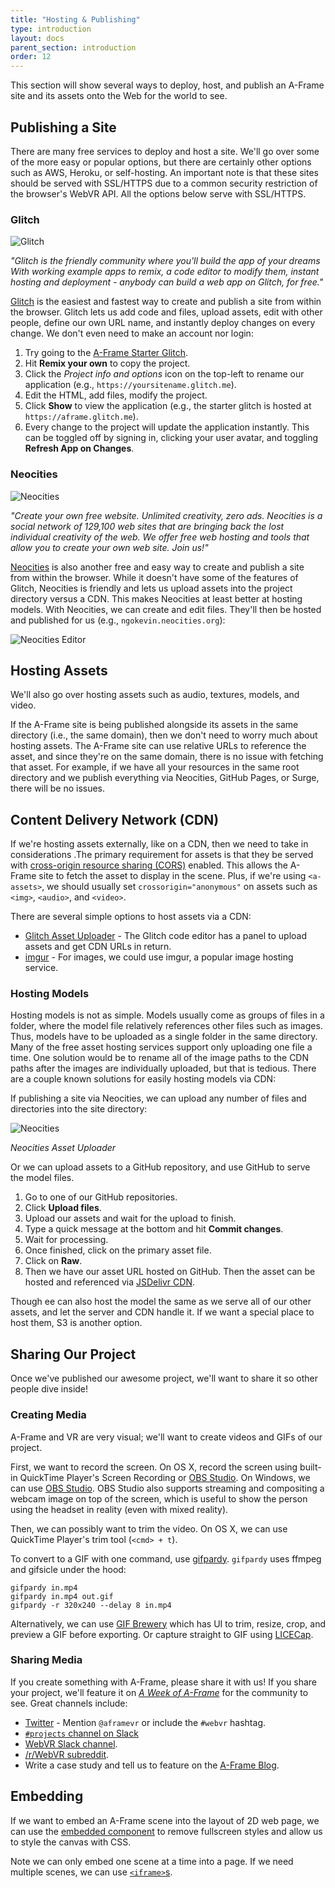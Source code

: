 ```yaml
---
title: "Hosting & Publishing"
type: introduction
layout: docs
parent_section: introduction
order: 12
---
```


This section will show several ways to deploy, host, and publish an A-Frame
site and its assets onto the Web for the world to see.

<!--toc-->

## Publishing a Site

There are many free services to deploy and host a site. We'll go over some of
the more easy or popular options, but there are certainly other options such
as AWS, Heroku, or self-hosting. An important note is that these sites should
be served with SSL/HTTPS due to a common security restriction of the browser's
WebVR API. All the options below serve with SSL/HTTPS.

### Glitch

![Glitch](https://cloud.githubusercontent.com/assets/674727/25643449/b5ee2542-2f54-11e7-9d45-22f3aa0b208f.jpg)

*"Glitch is the friendly community where you'll build the app of your dreams
With working example apps to remix, a code editor to modify them, instant
hosting and deployment - anybody can build a web app on Glitch, for free."*

[Glitch](https://glitch.com) is the easiest and fastest way to create and
publish a site from within the browser. Glitch lets us add code and files,
upload assets, edit with other people, define our own URL name, and instantly
deploy changes on every change. We don't even need to make an account nor
login:

1. Try going to the [A-Frame Starter Glitch](https://glitch.com/~aframe/).
2. Hit **Remix your own** to copy the project.
3. Click the *Project info and options* icon on the top-left to rename our
application (e.g., `https://yoursitename.glitch.me`).
4. Edit the HTML, add files, modify the project.
5. Click **Show** to view the application (e.g., the starter glitch is hosted at `https://aframe.glitch.me`).
6. Every change to the project will update the application instantly. This can
be toggled off by signing in, clicking your user avatar, and toggling **Refresh
App on Changes**.

### Neocities

![Neocities](https://cloud.githubusercontent.com/assets/674727/25643397/6db47790-2f54-11e7-9eb3-ac18a1513e9f.jpg)

*"Create your own free website.  Unlimited creativity, zero ads.  Neocities is
a social network of 129,100 web sites that are bringing back the lost
individual creativity of the web. We offer free web hosting and tools that
allow you to create your own web site. Join us!"*

[Neocities](https://neocities.org) is also another free and easy way to create
and publish a site from within the browser. While it doesn't have some of the
features of Glitch, Neocities is friendly and lets us upload assets into the
project directory versus a CDN.  This makes Neocities at least better at
hosting models. With Neocities, we can create and edit files. They'll then be
hosted and published for us (e.g., `ngokevin.neocities.org`):

![Neocities Editor](https://cloud.githubusercontent.com/assets/674727/25643399/704cffe0-2f54-11e7-8d32-868b51407f81.jpg)

## Hosting Assets

We'll also go over hosting assets such as audio, textures, models, and video.

If the A-Frame site is being published alongside its assets in the same
directory (i.e., the same domain), then we don't need to worry much about
hosting assets. The A-Frame site can use relative URLs to reference the asset,
and since they're on the same domain, there is no issue with fetching that
asset. For example, if we have all your resources in the same root directory
and we publish everything via Neocities, GitHub Pages, or Surge, there will be
no issues.

## Content Delivery Network (CDN)

If we're hosting assets externally, like on a CDN, then we need to take in
considerations .The primary requirement for assets is that they be served with
[cross-origin resource sharing
(CORS)](https://developer.mozilla.org/docs/Web/HTTP/Access_control_CORS)
enabled. This allows the A-Frame site to fetch the asset to display in the
scene. Plus, if we're using `<a-assets>`, we should usually set
`crossorigin="anonymous"` on assets such as `<img>`, `<audio>`, and `<video>`.

There are several simple options to host assets via a CDN:

- [Glitch Asset Uploader](https://glitch.com/) - The Glitch code editor has a
  panel to upload assets and get CDN URLs in return.
- [imgur](https://imgur.com/) - For images, we could use imgur, a popular image
  hosting service.

### Hosting Models

Hosting models is not as simple. Models usually come as groups of files in a
folder, where the model file relatively references other files such as images.
Thus, models have to be uploaded as a single folder in the same directory. Many
of the free asset hosting services support only uploading one file a time. One
solution would be to rename all of the image paths to the CDN paths after the
images are individually uploaded, but that is tedious. There are a couple known
solutions for easily hosting models via CDN:

If publishing a site via Neocities, we can upload any number of files and
directories into the site directory:

![Neocities](https://cloud.githubusercontent.com/assets/674727/25639880/713c8266-2f42-11e7-9f2a-8e552bda80fa.jpg)

*Neocities Asset Uploader*

[jsdelivr]: https://www.jsdelivr.com/?docs=gh

Or we can upload assets to a GitHub repository, and use GitHub to serve the
model files.

1. Go to one of our GitHub repositories.
2. Click **Upload files**.
3. Upload our assets and wait for the upload to finish.
4. Type a quick message at the bottom and hit **Commit changes**.
5. Wait for processing.
6. Once finished, click on the primary asset file.
7. Click on **Raw**.
8. Then we have our asset URL hosted on GitHub. Then the asset can be
hosted and referenced via [JSDelivr CDN][jsdelivr].

Though ee can also host the model the same as we serve all of our other assets,
and let the server and CDN handle it. If we want a special place to host them,
S3 is another option.

## Sharing Our Project

Once we've published our awesome project, we'll want to share it so other
people dive inside!

### Creating Media

[gifpardy]: https://github.com/ngokevin/gifpardy
[obs]: https://obsproject.com/

A-Frame and VR are very visual; we'll want to create videos and GIFs of our
project.

First, we want to record the screen. On OS X, record the screen using built-in
QuickTime Player's Screen Recording or [OBS Studio][obs]. On Windows, we can
use [OBS Studio][obs]. OBS Studio also supports streaming and compositing a
webcam image on top of the screen, which is useful to show the person using the
headset in reality (even with mixed reality).

Then, we can possibly want to trim the video. On OS X, we can use QuickTime
Player's trim tool (`<cmd> + t`).

To convert to a GIF with one command, use [gifpardy][gifpardy]. `gifpardy` uses ffmpeg
and gifsicle under the hood:

```
gifpardy in.mp4
gifpardy in.mp4 out.gif
gifpardy -r 320x240 --delay 8 in.mp4
```

[brewery]: https://itunes.apple.com/us/app/gif-brewery-by-gfycat-capture-make-video-gifs/id1081413713?mt=12

Alternatively, we can use [GIF Brewery][brewery] which has UI to trim, resize,
crop, and preview a GIF before exporting. Or capture straight to GIF using
[LICECap](https://licecap.en.softonic.com/).

### Sharing Media

[blog]: https://aframe.io/blog/
[reddit-webvr]: https://www.reddit.com/r/webvr
[slack-webvr]: https://webvr-slack.herokuapp.com/

If you create something with A-Frame, please share it with us! If you share
your project, we'll feature it on [*A Week of
A-Frame*](https://aframe.io/blog/) for the community to see. Great channels
include:

- [Twitter](https://twitter.com) - Mention `@aframevr` or include the `#webvr`
  hashtag.
- [`#projects` channel on Slack](http://aframevr.slackarchive.io/projects/)
- [WebVR Slack channel][slack-webvr].
- [/r/WebVR subreddit][reddit-webvr].
- Write a case study and tell us to feature on the [A-Frame Blog][blog].

## Embedding

If we want to embed an A-Frame scene into the layout of 2D web page, we can use
the [embedded component](../components/embedded.md) to remove fullscreen styles
and allow us to style the canvas with CSS.

Note we can only embed one scene at a time into a page. If we need multiple
scenes, we can use
[`<iframe>`s](https://developer.mozilla.org/docs/Web/HTML/Element/iframe).

